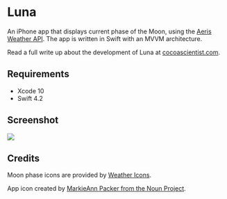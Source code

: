 # Luna

An iPhone app that displays current phase of the Moon, using the [Aeris Weather API](http://www.aerisweather.com/develop/). The app is written in Swift with an MVVM architecture.

Read a full write up about the development of Luna at [cocoascientist.com](http://www.cocoascientist.com/luna-displaying-the-moon-phase.html).

## Requirements

* Xcode 10
* Swift 4.2

## Screenshot

![](http://i.imgur.com/gDtubrs.gif)

## Credits

Moon phase icons are provided by [Weather Icons](https://github.com/erikflowers/weather-icons).

App icon created by [MarkieAnn Packer from the Noun Project](https://thenounproject.com/MarkieAnn/collection/moon-phases/?oq=moon&cidx=0&i=139166).
